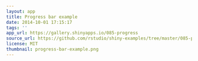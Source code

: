 ```yaml
---
layout: app
title: Progress bar example
date: 2014-10-01 17:15:17
tags: ''
app_url: https://gallery.shinyapps.io/085-progress
source_url: https://github.com/rstudio/shiny-examples/tree/master/085-progress
license: MIT
thumbnail: progress-bar-example.png
---
```

